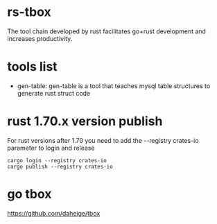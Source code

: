 # rs-tbox
The tool chain developed by rust facilitates go+rust development and increases productivity.

# tools list
- gen-table: gen-table is a tool that teaches mysql table structures to generate rust struct code

# rust 1.70.x version publish
For rust versions after 1.70
you need to add the --registry crates-io parameter to login and release
```shell
cargo login --registry crates-io
cargo publish --registry crates-io
```
# go tbox
https://github.com/daheige/tbox
